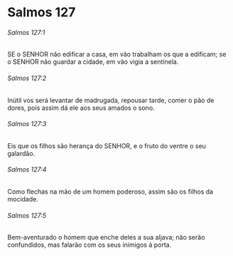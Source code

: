 # Salmos 127

###### Salmos 127:1

SE o SENHOR não edificar a casa, em vão trabalham os que a edificam; se o SENHOR não guardar a cidade, em vão vigia a sentinela.

###### Salmos 127:2

Inútil vos será levantar de madrugada, repousar tarde, comer o pão de dores, pois assim dá ele aos seus amados o sono.

###### Salmos 127:3

Eis que os filhos são herança do SENHOR, e o fruto do ventre o seu galardão.

###### Salmos 127:4

Como flechas na mão de um homem poderoso, assim são os filhos da mocidade.

###### Salmos 127:5

Bem-aventurado o homem que enche deles a sua aljava; não serão confundidos, mas falarão com os seus inimigos à porta.

